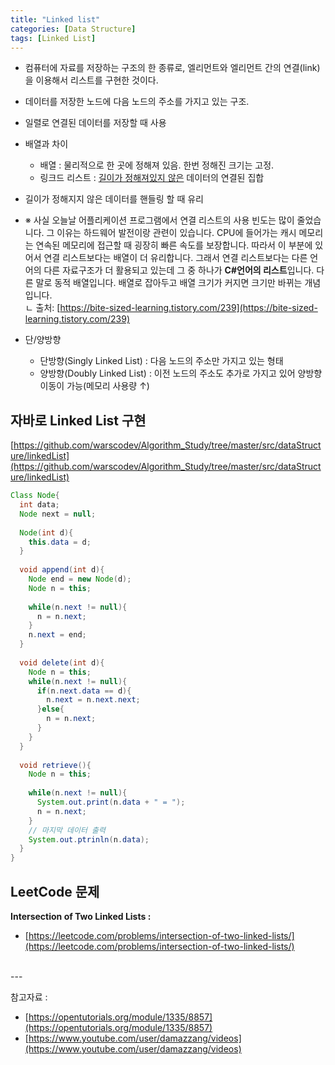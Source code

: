 ```yaml
---
title: "Linked list"
categories: [Data Structure]
tags: [Linked List]
---
```

- 컴퓨터에 자료를 저장하는 구조의 한 종류로, 엘리먼트와 엘리먼트 간의 연결(link)을 이용해서 리스트를 구현한 것이다.
- 데이터를 저장한 노드에 다음 노드의 주소를 가지고 있는 구조.
- 일렬로 연결된 데이터를 저장할 때 사용
- 배열과 차이
  - 배열 : 물리적으로 한 곳에 정해져 있음. 한번 정해진 크기는 고정.
  - 링크드 리스트 : <u>길이가 정해져있지 않은</u> 데이터의 연결된 집합
- 길이가 정해지지 않은 데이터를 핸들링 할 때 유리
- ※ 사실 오늘날 어플리케이션 프로그램에서 연결 리스트의 사용 빈도는 많이 줄었습니다.
  그 이유는 하드웨어 발전이랑 관련이 있습니다. CPU에 들어가는 캐시 메모리는 연속된 메모리에 접근할 때 굉장히 빠른 속도를 보장합니다. 따라서 이 부분에 있어서 연결 리스트보다는 배열이 더 유리합니다. 그래서 연결 리스트보다는 다른 언어의 다른 자료구조가 더 활용되고 있는데 그 중 하나가 **C#언어의 리스트**입니다. 다른 말로 동적 배열입니다. 배열로 잡아두고 배열 크기가 커지면 크기만 바뀌는 개념입니다.
  <br>ㄴ 출처: [https://bite-sized-learning.tistory.com/239](https://bite-sized-learning.tistory.com/239)

- 단/양방향
    - 단방향(Singly Linked List) : 다음 노드의 주소만 가지고 있는 형태
    - 양방향(Doubly Linked List) : 이전 노드의 주소도 추가로 가지고 있어 양방향 이동이 가능(메모리 사용량 ↑)



## 자바로 Linked List 구현

[https://github.com/warscodev/Algorithm_Study/tree/master/src/dataStructure/linkedList](https://github.com/warscodev/Algorithm_Study/tree/master/src/dataStructure/linkedList)

```java
Class Node{
  int data;
  Node next = null;
  
  Node(int d){
    this.data = d;
  }
  
  void append(int d){
    Node end = new Node(d);
    Node n = this;
    
    while(n.next != null){
      n = n.next;
    }
    n.next = end;
  }
  
  void delete(int d){
    Node n = this;
    while(n.next != null){
      if(n.next.data == d){
        n.next = n.next.next;
      }else{
        n = n.next;
      }
    }
  }
  
  void retrieve(){
    Node n = this;
    
    while(n.next != null){
      System.out.print(n.data + " = ");
      n = n.next;
    }
    // 마지막 데이터 출력
    System.out.ptrinln(n.data);
  }
}
```







## LeetCode 문제

**Intersection of Two Linked Lists :**
- [https://leetcode.com/problems/intersection-of-two-linked-lists/](https://leetcode.com/problems/intersection-of-two-linked-lists/)



<br>
---

참고자료 :

- [https://opentutorials.org/module/1335/8857](https://opentutorials.org/module/1335/8857)
- [https://www.youtube.com/user/damazzang/videos](https://www.youtube.com/user/damazzang/videos)

